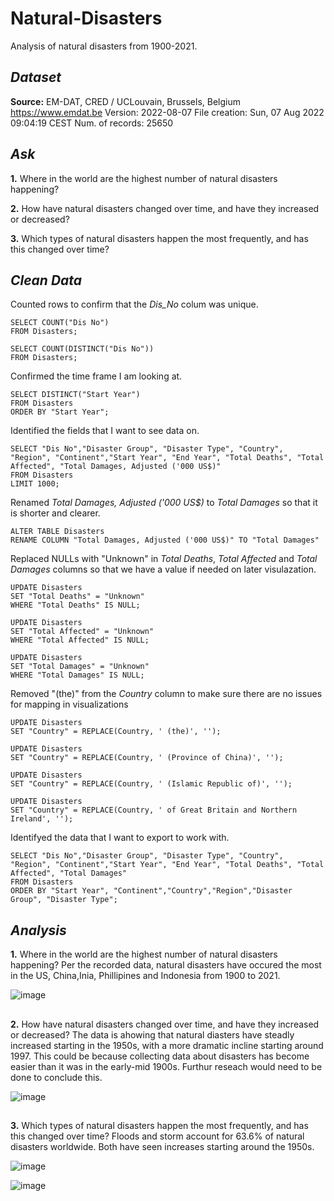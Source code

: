 # Natural-Disasters
Analysis of natural disasters from 1900-2021.

## *Dataset*
**Source:**
EM-DAT, CRED / UCLouvain, Brussels, Belgium 
https://www.emdat.be 
Version: 2022-08-07 
File creation: Sun, 07 Aug 2022 09:04:19 CEST 
Num. of records: 25650 

## *Ask*

**1.**  Where in the world are the highest number of natural disasters happening?

**2.**  How have natural disasters changed over time, and have they increased or decreased?

**3.**  Which types of natural disasters happen the most frequently, and has this changed over time?


## *Clean Data*

Counted rows to confirm that the *Dis_No* colum was unique.
```
SELECT COUNT("Dis No") 
FROM Disasters;

SELECT COUNT(DISTINCT("Dis No")) 
FROM Disasters;
```

Confirmed the time frame I am looking at.
```
SELECT DISTINCT("Start Year")
FROM Disasters
ORDER BY "Start Year";
```

Identified the fields that I want to see data on.
```
SELECT "Dis No","Disaster Group", "Disaster Type", "Country", "Region", "Continent","Start Year", "End Year", "Total Deaths", "Total Affected", "Total Damages, Adjusted ('000 US$)"
FROM Disasters
LIMIT 1000;
```

Renamed *Total Damages, Adjusted ('000 US$)* to *Total Damages* so that it is shorter and clearer.
```
ALTER TABLE Disasters
RENAME COLUMN "Total Damages, Adjusted ('000 US$)" TO "Total Damages"
```

Replaced NULLs with "Unknown" in *Total Deaths*, *Total Affected* and *Total Damages* columns so that we have a value if needed on later visulazation.
```
UPDATE Disasters
SET "Total Deaths" = "Unknown"
WHERE "Total Deaths" IS NULL;

UPDATE Disasters
SET "Total Affected" = "Unknown"
WHERE "Total Affected" IS NULL;

UPDATE Disasters 
SET "Total Damages" = "Unknown"
WHERE "Total Damages" IS NULL;
```

Removed "(the)" from the *Country* column to make sure there are no issues for mapping in visualizations
```
UPDATE Disasters 
SET "Country" = REPLACE(Country, ' (the)', '');

UPDATE Disasters 
SET "Country" = REPLACE(Country, ' (Province of China)', '');

UPDATE Disasters 
SET "Country" = REPLACE(Country, ' (Islamic Republic of)', '');

UPDATE Disasters 
SET "Country" = REPLACE(Country, ' of Great Britain and Northern Ireland', '');
```

Identifyed the data that I want to export to work with. 
```
SELECT "Dis No","Disaster Group", "Disaster Type", "Country", "Region", "Continent","Start Year", "End Year", "Total Deaths", "Total Affected", "Total Damages"
FROM Disasters
ORDER BY "Start Year", "Continent","Country","Region","Disaster Group", "Disaster Type";
```

## *Analysis*

**1.**  Where in the world are the highest number of natural disasters happening?
Per the recorded data, natural disasters have occured the most in the US, China,Inia, Phillipines and Indonesia from 1900 to 2021.

![image](https://user-images.githubusercontent.com/110743067/185026599-8651fdb4-eaa1-49fe-863a-c284b2e44187.png)

##

**2.**  How have natural disasters changed over time, and have they increased or decreased?
The data is ahowing that natural diasters have steadly increased starting in the 1950s, with a more dramatic incline starting around 1997. This could be because collecting data about disasters has become easier than it was in the early-mid 1900s. Furthur reseach would need to be done to conclude this.

![image](https://user-images.githubusercontent.com/110743067/185026686-61a5a6a3-5800-4187-8163-651e41958f67.png)

##

**3.**  Which types of natural disasters happen the most frequently, and has this changed over time?
Floods and storm account for 63.6% of natural disasters worldwide. Both have seen increases starting around the 1950s. 

![image](https://user-images.githubusercontent.com/110743067/185026708-b25829a4-dcea-4add-8fc1-c8a6d68316a6.png)

![image](https://user-images.githubusercontent.com/110743067/185026717-b9404835-b78d-4c19-a7d8-a432b026fd7e.png)
